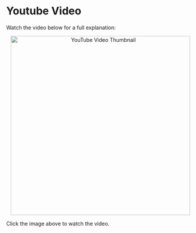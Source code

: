 # Youtube Video
Watch the video below for a full explanation:

<p align="center">
  <a href="https://www.youtube.com/watch?v=Ja5Grr2rKE8" target="_blank">
    <img src="https://img.youtube.com/vi/Ja5Grr2rKE8/0.jpg" alt="YouTube Video Thumbnail" width="480" />
  </a>
</p>

Click the image above to watch the video.

